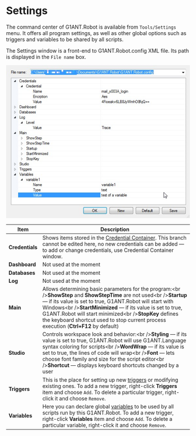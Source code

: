 # Settings

The command center of G1ANT.Robot is available from `Tools/Settings` menu. It offers all program settings, as well as other global options such as triggers and variables to be shared by all scripts.

The Settings window is a front-end to G1ANT.Robot.config XML file. Its path is displayed in the `File name` box.

![](https://github.com/G1ANT-Robot/G1ANT.Manual/raw/develop/-assets/settings.jpg)

| Item            | Description                                                  |
| --------------- | ------------------------------------------------------------ |
| **Credentials** | Shows items stored in the [Credential Container](../../g1ant.robot-window/auxiliary-windows/credential-container.md). This branch cannot be edited here, no new credentials can be added — to add or change credentials, use Credential Container window. |
| **Dashboard**   | Not used at the moment                                       |
| **Databases**   | Not used at the moment                                       |
| **Log**         | Not used at the moment                                       |
| **Main**        | Allows determining basic parameters for the program:&lt;br /&gt;**ShowStep** and **ShowStepTime** are not used&lt;br /&gt;**Startup** — if its value is set to true, G1ANT.Robot will start with Windows&lt;br /&gt;**StartMinimized** — if its value is set to true, G1ANT.Robot will start minimized&lt;br /&gt;**StopKey** defines the keyboard shortcut used to stop current process execution (**Ctrl+F12** by default) |
| **Studio**      | Controls workspace look and behavior:&lt;br /&gt;**Styling** — if its value is set to true, G1ANT.Robot will use G1ANT.Language syntax coloring for scripts&lt;br /&gt;**WordWrap** — if its value is set to true, the lines of code will wrap&lt;br /&gt;**Font** — lets choose font family and size for the script editor&lt;br /&gt;**Shortcut** — displays keyboard shortcuts changed by a user |
| **Triggers**    | This is the place for setting up new [triggers](../../g1ant-language/triggering/readme.md) or modifying existing ones. To add a new trigger, right-click **Triggers** item and choose `Add`. To delete a particular trigger, right-click it and choose `Remove`. |
| **Variables**   | Here you can declare global [variables](../../g1ant-language/variables/creating-new-variables.md) to be used by all scripts run by this G1ANT.Robot. To add a new trigger, right-click **Variables** item and choose `Add`. To delete a particular variable, right-click it and choose `Remove`. |

